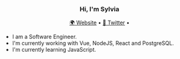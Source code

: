<h3 align="center"> Hi, I'm Sylvia </h3>
<p align="center">
  <a href="https://sylviaengmann.herokuapp.com/">🌍 Website</a> •
  <a href="https://twitter.com/SylviaEngmann">📱 Twitter</a> •
</p>

- I am a Software Engineer.
- I'm currently working with Vue, NodeJS, React and PostgreSQL. 
- I'm currently learning JavaScript. 


